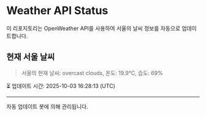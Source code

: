 
# Weather API Status

이 리포지토리는 OpenWeather API를 사용하여 서울의 날씨 정보를 자동으로 업데이트합니다.

## 현재 서울 날씨
> 서울의 현재 날씨: overcast clouds, 온도: 19.9°C, 습도: 69%

⏳ 업데이트 시간: 2025-10-03 16:28:13 (UTC)

---
자동 업데이트 봇에 의해 관리됩니다.
